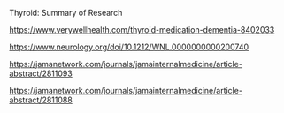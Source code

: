 
Thyroid: Summary of Research

https://www.verywellhealth.com/thyroid-medication-dementia-8402033

https://www.neurology.org/doi/10.1212/WNL.0000000000200740

https://jamanetwork.com/journals/jamainternalmedicine/article-abstract/2811093

https://jamanetwork.com/journals/jamainternalmedicine/article-abstract/2811088
